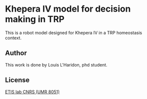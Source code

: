 # Khepera IV model for decision making in TRP

This is a robot model designed for Khepera IV in a TRP homeostasis context.


## Author
This work is done by Louis L'Haridon, phd student.

## License
[ETIS lab CNRS (UMR 8051)](https://www.etis-lab.fr/)